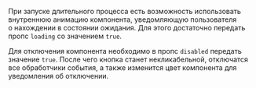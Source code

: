 При запуске длительного процесса есть возможность использовать внутреннюю анимацию компонента,
уведомляющую пользователя о&nbsp;нахождении в состоянии ожидания. 
Для этого достаточно передать пропс `loading` со значением `true`.

Для отключения компонента необходимо в пропс `disabled` передать значение `true`. 
После чего кнопка станет некликабельной, отключатся все обработчики события, 
а также изменится цвет компонента для уведомления об отключении.
